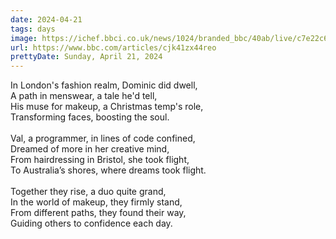 ```yaml
---
date: 2024-04-21
tags: days
image: https://ichef.bbci.co.uk/news/1024/branded_bbc/40ab/live/c7e22c60-fe3e-11ee-97f7-e98b193ef1b8.jpg
url: https://www.bbc.com/articles/cjk41zx44reo
prettyDate: Sunday, April 21, 2024
---
```

In London's fashion realm, Dominic did dwell,<br>A path in menswear, a tale he'd tell,<br>His muse for makeup, a Christmas temp's role,<br>Transforming faces, boosting the soul.<br><br>Val, a programmer, in lines of code confined,<br>Dreamed of more in her creative mind,<br>From hairdressing in Bristol, she took flight,<br>To Australia’s shores, where dreams took flight.<br><br>Together they rise, a duo quite grand,<br>In the world of makeup, they firmly stand,<br>From different paths, they found their way,<br>Guiding others to confidence each day.